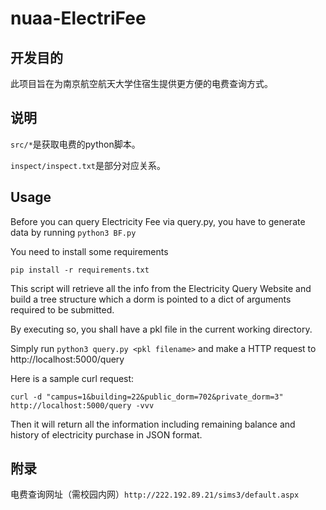 # nuaa-ElectriFee

## 开发目的

此项目旨在为南京航空航天大学住宿生提供更方便的电费查询方式。

## 说明

`src/*`是获取电费的python脚本。

`inspect/inspect.txt`是部分对应关系。

## Usage
Before you can query Electricity Fee via query.py, you have to generate data by running ```python3 BF.py```

You need to install some requirements

```
pip install -r requirements.txt
```

This script will retrieve all the info from the Electricity Query Website and build a tree structure which a dorm is pointed to a dict of arguments required to be submitted.

By executing so, you shall have a pkl file in the current working directory.

Simply run ```python3 query.py <pkl filename>``` and make a HTTP request to http://localhost:5000/query

Here is a sample curl request:
```
curl -d "campus=1&building=22&public_dorm=702&private_dorm=3" http://localhost:5000/query -vvv
```

Then it will return all the information including remaining balance and history of electricity purchase in JSON format.

## 附录
电费查询网址（需校园内网）`http://222.192.89.21/sims3/default.aspx`
